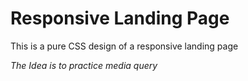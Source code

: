 # Responsive Landing Page

This is a pure CSS design of a responsive landing page

<em> The Idea is to practice media query